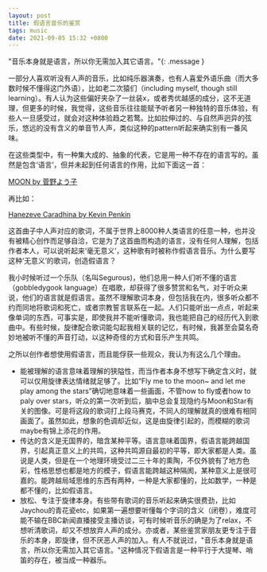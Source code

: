```yaml
---
layout: post
title: 假语言音乐的鉴赏
tags: music
date: 2021-09-05 15:32 +0800
---
```

"音乐本身就是语言，所以你无需加入其它语言。"{: .message }

一部分人喜欢听没有人声的音乐，比如纯乐器演奏，也有人喜爱外语乐曲（而大多数时候不懂得这门外语），比如老二次猿们（including myself, though still learning）。有人认为这些偏好夹杂了一丝装x，或者秀优越感的成分，这不无道理，但更多的时候，我觉得，这些音乐往往能赋予听者另一种独特的音乐体验，有些人一旦感受过，就会对这种体验趋之若鹜。比如拉伸过的、与自然声迥异的弦乐，悠远的没有含义的单音节人声，类似这种的pattern听起来确实别有一番风味。

在这些类型中，有一种集大成的、抽象的代表，它是用一种不存在的语言写的。虽然是包含‘语言’，但并未起到任何语言的作用，比如下面这一首：

[MOON by 菅野よう子](http://music.163.com/song?id=590995&amp;userid=40824235)

再比如：

[Hanezeve Caradhina by Kevin Penkin](https://music.163.com/#/song?id=509098792&amp;userid=40824235)

这首曲子中人声对应的歌词，不属于世界上8000种人类语言的任意一种，也并没有被精心创作而足够自洽，它是为了这首曲而构造的语言，没有任何人理解，包括作者本人，可以说听起来‘毫无意义’，这种歌有时被称作假语言音乐。为什么要写这种‘无意义’的歌词，创造假语言？

我小时候听过一个乐队（名叫Segurous)，他们总用一种人们听不懂的语言（gobbledygook language）在唱歌，却获得了很多赞赏和名气，对于听众来说，他们的语言就是假语言。虽然不理解歌词本身，但包括我在内，很多听众都不约而同地将歌词和死亡，或者宗教誓言联系在一起。人们只能听出一点点，听起来像单词的东西，可事实是，即使我并不能听懂歌词，我也能把自己的经历代入到歌曲中。有些时候，旋律配合歌词能勾起我相关联的记忆，有时候，我甚至会莫名奇妙地被听不懂的声音打动，以这种奇怪的方式和音乐产生共鸣。

之所以创作者想使用假语言，而且能俘获一些观众，我认为有这么几个理由。

- 能被理解的语言意味着理解的狭隘性，而当作者本身不想写下确定含义时，就可以仅用旋律表达情绪就足够了。比如“Fly me to the moon~ and let me play among the stars”确切地意味着一些画面，不管how to fly或者how to paly over stars，听众的第一次听到后，脑中总会复现隐约与Moon和Star有关的图像。可是将这段的歌词打上段马赛克，不同人的理解就真的很难有相同画面了。虽然如此，想象的色调却近似，这是由旋律引起的，而模糊的歌词maybe有锦上添花的作用。
- 传达的含义是无国界的，暗含某种平等。语言意味着国界，假语言能跨越国界，引起真正意义上的共鸣，这种共鸣源自最初的平等，即大家都是人类。虽说是人类，但是在一个地理环境受过二三十年的熏陶，不仅外貌有了地方色彩，性格思想也都是地方的模子，假语言能跨越这种隔阂，某种意义上是很可嘉的。能跨越局域思维的东西有两种，一种是大家都懂的，比如数学，一种是都不懂的，比如假语言。
- 放松、专注于旋律本身。有些带有歌词的音乐听起来确实很费劲，比如Jaychou的青花瓷etc，如果第一遍想要听懂每个字词的含义（闭卷），难度可能不输在BBC新闻直播接受主播访谈，可有时候听音乐的确是为了relax，不想听清歌词，却又不想放弃人声的成分。亦或者，某些鉴赏家朋友更专注于音乐的本身，即旋律，但不厌恶人声的加入。有人不就说过，"音乐本身就是语言，所以你无需加入其它语言。"这种情况下假语言是一种平行于大提琴、哨笛的存在，被当成一种器乐。

